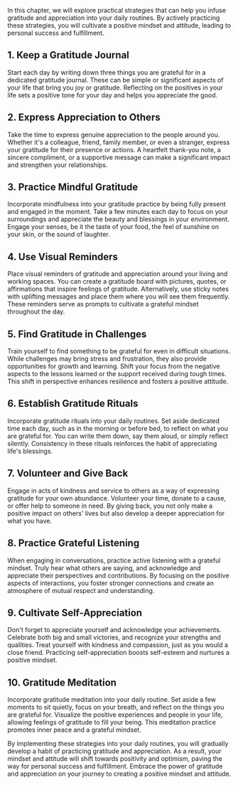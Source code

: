 
In this chapter, we will explore practical strategies that can help you infuse gratitude and appreciation into your daily routines. By actively practicing these strategies, you will cultivate a positive mindset and attitude, leading to personal success and fulfillment.

## 1\. Keep a Gratitude Journal

Start each day by writing down three things you are grateful for in a dedicated gratitude journal. These can be simple or significant aspects of your life that bring you joy or gratitude. Reflecting on the positives in your life sets a positive tone for your day and helps you appreciate the good.

## 2\. Express Appreciation to Others

Take the time to express genuine appreciation to the people around you. Whether it's a colleague, friend, family member, or even a stranger, express your gratitude for their presence or actions. A heartfelt thank-you note, a sincere compliment, or a supportive message can make a significant impact and strengthen your relationships.

## 3\. Practice Mindful Gratitude

Incorporate mindfulness into your gratitude practice by being fully present and engaged in the moment. Take a few minutes each day to focus on your surroundings and appreciate the beauty and blessings in your environment. Engage your senses, be it the taste of your food, the feel of sunshine on your skin, or the sound of laughter.

## 4\. Use Visual Reminders

Place visual reminders of gratitude and appreciation around your living and working spaces. You can create a gratitude board with pictures, quotes, or affirmations that inspire feelings of gratitude. Alternatively, use sticky notes with uplifting messages and place them where you will see them frequently. These reminders serve as prompts to cultivate a grateful mindset throughout the day.

## 5\. Find Gratitude in Challenges

Train yourself to find something to be grateful for even in difficult situations. While challenges may bring stress and frustration, they also provide opportunities for growth and learning. Shift your focus from the negative aspects to the lessons learned or the support received during tough times. This shift in perspective enhances resilience and fosters a positive attitude.

## 6\. Establish Gratitude Rituals

Incorporate gratitude rituals into your daily routines. Set aside dedicated time each day, such as in the morning or before bed, to reflect on what you are grateful for. You can write them down, say them aloud, or simply reflect silently. Consistency in these rituals reinforces the habit of appreciating life's blessings.

## 7\. Volunteer and Give Back

Engage in acts of kindness and service to others as a way of expressing gratitude for your own abundance. Volunteer your time, donate to a cause, or offer help to someone in need. By giving back, you not only make a positive impact on others' lives but also develop a deeper appreciation for what you have.

## 8\. Practice Grateful Listening

When engaging in conversations, practice active listening with a grateful mindset. Truly hear what others are saying, and acknowledge and appreciate their perspectives and contributions. By focusing on the positive aspects of interactions, you foster stronger connections and create an atmosphere of mutual respect and understanding.

## 9\. Cultivate Self-Appreciation

Don't forget to appreciate yourself and acknowledge your achievements. Celebrate both big and small victories, and recognize your strengths and qualities. Treat yourself with kindness and compassion, just as you would a close friend. Practicing self-appreciation boosts self-esteem and nurtures a positive mindset.

## 10\. Gratitude Meditation

Incorporate gratitude meditation into your daily routine. Set aside a few moments to sit quietly, focus on your breath, and reflect on the things you are grateful for. Visualize the positive experiences and people in your life, allowing feelings of gratitude to fill your being. This meditation practice promotes inner peace and a grateful mindset.

By implementing these strategies into your daily routines, you will gradually develop a habit of practicing gratitude and appreciation. As a result, your mindset and attitude will shift towards positivity and optimism, paving the way for personal success and fulfillment. Embrace the power of gratitude and appreciation on your journey to creating a positive mindset and attitude.
